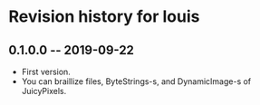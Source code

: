 # Revision history for louis

## 0.1.0.0 -- 2019-09-22

* First version.
* You can braillize files, ByteStrings-s, and DynamicImage-s of JuicyPixels.
